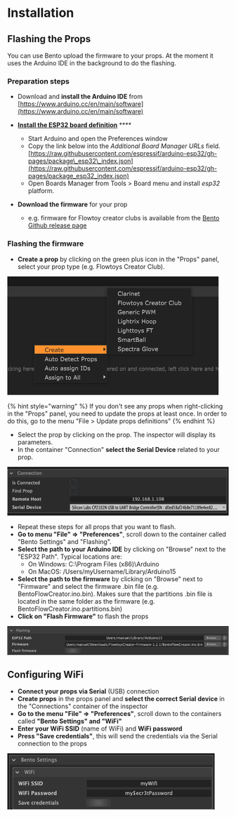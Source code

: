 # Installation

## Flashing the Props

You can use Bento upload the firmware to your props. At the moment it uses the Arduino IDE in the background to do the flashing. 

### **Preparation steps**

* Download and **install the Arduino IDE** from [https://www.arduino.cc/en/main/software](https://www.arduino.cc/en/main/software)
* [**Install the ESP32 board definition**](https://github.com/espressif/arduino-esp32#installation-instructions) ****
  * Start Arduino and open the Preferences window
  * Copy the link below into the _Additional Board Manager URLs_ field.  [https://raw.githubusercontent.com/espressif/arduino-esp32/gh-pages/package\_esp32\_index.json](https://raw.githubusercontent.com/espressif/arduino-esp32/gh-pages/package_esp32_index.json)
  * Open Boards Manager from Tools &gt; Board menu and install _esp32_ platform.
* **Download the firmware** for your prop

  * e.g. firmware for Flowtoy creator clubs is available from the [Bento Github release page](https://github.com/benkuper/BenTo/releases)

### **Flashing the firmware**

* **Create a prop** by clicking on the green plus icon in the "Props" panel, select your prop type \(e.g. Flowtoys Creator Club\).

![Context menu when right clicking in the &quot;Props&quot; panel ](../.gitbook/assets/image.png)

{% hint style="warning" %}
If you don't see any props when right-clicking in the "Props" panel, you need to update the props at least once. In order to do this, go to the menu "File &gt; Update props definitions"
{% endhint %}

* Select the prop by clicking on the prop. The inspector will display its parameters.
* In the container "Connection" **select the Serial Device** related to your prop.

![](../.gitbook/assets/bento-connection.png)

* Repeat these steps for all props that you want to flash.
* **Go to menu "File" =&gt; "Preferences"**, scroll down to the container called "Bento Settings" and "Flashing".
* **Select the path to your Arduino IDE** by clicking on "Browse" next to the "ESP32 Path". Typical locations are:
  * On Windows: C:\Program Files \(x86\)\Arduino
  * On MacOS: /Users/myUsername/Library/Arduino15
* **Select the path to the firmware** by clicking on "Browse" next to "Firmware" and select the firmware .bin file \(e.g. BentoFlowCreator.ino.bin\). Makes sure that the partitions .bin file is located in the same folder as the firmware \(e.g. BentoFlowCreator.ino.partitions.bin\)
* **Click on "Flash Firmware"** to flash the props

![](../.gitbook/assets/bento-flashing.png)

## Configuring WiFi

* **Connect your props via Serial** \(USB\) connection
* **Create props** in the props panel and **select the correct Serial device** in the "Connections" container of the inspector
* **Go to the menu "File" =&gt; "Preferences"**, scroll down to the containers called **"Bento Settings" and "WiFi"**
* **Enter your WiFi SSID** \(name of WiFi\) and **WiFi password**
* **Press "Save credentials"**, this will send the credentials via the Serial connection to the props

![](../.gitbook/assets/bento-wifi-credentials.png)



